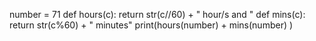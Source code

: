 number = 71
def hours(c):
    return str(c//60) + " hour/s and "
def mins(c):
    return str(c%60) + " minutes"
print(hours(number) + mins(number) )